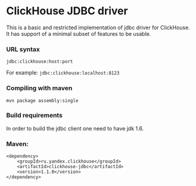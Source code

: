 ClickHouse JDBC driver
===============

This is a basic and restricted implementation of jdbc driver for ClickHouse.
It has support of a minimal subset of features to be usable.

### URL syntax

`jdbc:clickhouse:host:port`

For example:
`jdbc:clickhouse:localhost:8123`

### Compiling with maven

`mvn package assembly:single`

### Build requirements
In order to build the jdbc client one need to have jdk 1.6.

### Maven:
```
<dependency>
    <groupId>ru.yandex.clickhouse</groupId>
    <artifactId>clickhouse-jdbc</artifactId>
    <version>1.1.0</version>
</dependency>
```
